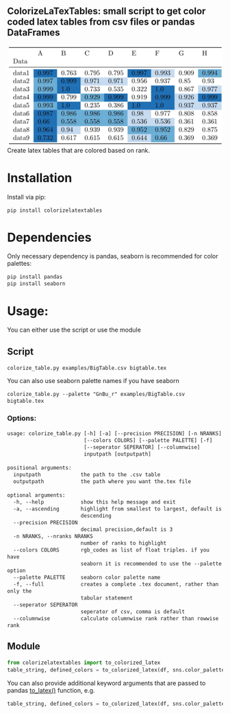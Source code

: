 ## ColorizeLaTexTables: small script to get color coded latex tables from csv files or pandas DataFrames
![colorized table](images/bigtable.png)
Create latex tables that are colored based on rank.
# Installation
Install via pip:
```
pip install colorizelatextables
```
# Dependencies
Only necessary dependency is pandas, seaborn is recommended for color palettes:
```
pip install pandas
pip install seaborn
```
# Usage:
You can either use the script or use the module
## Script
```
colorize_table.py examples/BigTable.csv bigtable.tex
```
You can also use seaborn palette names if you have seaborn
```
colorize_table.py --palette "GnBu_r" examples/BigTable.csv bigtable.tex
```
### Options:
```
usage: colorize_table.py [-h] [-a] [--precision PRECISION] [-n NRANKS]
                         [--colors COLORS] [--palette PALETTE] [-f]
                         [--seperator SEPERATOR] [--columnwise]
                         inputpath [outputpath]

positional arguments:
  inputpath             the path to the .csv table
  outputpath            the path where you want the.tex file

optional arguments:
  -h, --help            show this help message and exit
  -a, --ascending       highlight from smallest to largest, default is
                        descending
  --precision PRECISION
                        decimal precision,default is 3
  -n NRANKS, --nranks NRANKS
                        number of ranks to highlight
  --colors COLORS       rgb_codes as list of float triples. if you have
                        seaborn it is recommended to use the --palette option
  --palette PALETTE     seaborn color palette name
  -f, --full            creates a complete .tex document, rather than only the
                        tabular statement
  --seperator SEPERATOR
                        seperator of csv, comma is default
  --columnwise          calculate columnwise rank rather than rowwise rank

```
## Module
```python
from colorizelatextables import to_colorized_latex
table_string, defined_colors = to_colorized_latex(df, sns.color_palette("GnBu_d",n_colors=3))
```
You can also provide additional keyword arguments that are passed to pandas [to_latex()](https://pandas.pydata.org/pandas-docs/stable/reference/api/pandas.DataFrame.to_latex.html) function, e.g.
```python
table_string, defined_colors = to_colorized_latex(df, sns.color_palette("GnBu_d",n_colors=3), column_format="|c|c|c|c|c|c|c|c|c|")
```
